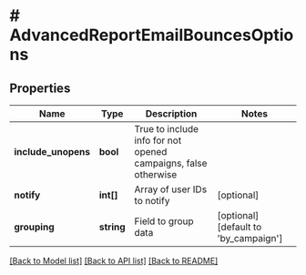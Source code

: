 # # AdvancedReportEmailBouncesOptions

## Properties

Name | Type | Description | Notes
------------ | ------------- | ------------- | -------------
**include_unopens** | **bool** | True to include info for not opened campaigns, false otherwise | 
**notify** | **int[]** | Array of user IDs to notify | [optional] 
**grouping** | **string** | Field to group data | [optional] [default to 'by_campaign']

[[Back to Model list]](../../README.md#documentation-for-models) [[Back to API list]](../../README.md#documentation-for-api-endpoints) [[Back to README]](../../README.md)



